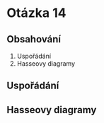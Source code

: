 # Otázka 14
## Obsahování
1. Uspořádání
2. Hasseovy diagramy

## Uspořádání


## Hasseovy diagramy

